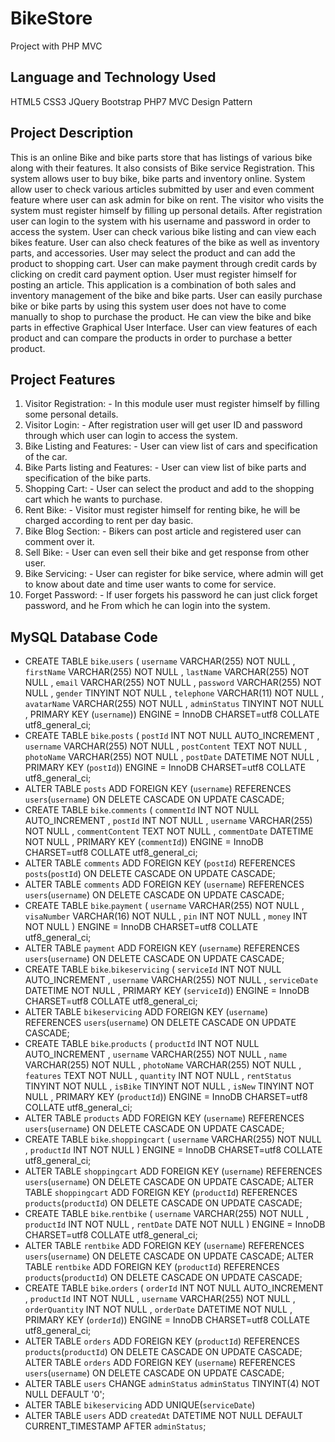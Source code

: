 # BikeStore
Project with PHP MVC
## Language and Technology Used
HTML5
CSS3
JQuery
Bootstrap
PHP7
MVC Design Pattern
## Project Description
This is an online Bike and bike parts store that has listings of various bike along with their features.
It also consists of Bike service Registration. This system allows user to buy bike, bike parts and
inventory online. System allow user to check various articles submitted by user and even comment
feature where user can ask admin for bike on rent. The visitor who visits the system must register
himself by filling up personal details. After registration user can login to the system with his
username and password in order to access the system. User can check various bike listing and can
view each bikes feature. User can also check features of the bike as well as inventory parts, and
accessories. User may select the product and can add the product to shopping cart. User can make
payment through credit cards by clicking on credit card payment option. User must register himself
for posting an article. This application is a combination of both sales and inventory management
of the bike and bike parts. User can easily purchase bike or bike parts by using this system user
does not have to come manually to shop to purchase the product. He can view the bike and bike
parts in effective Graphical User Interface. User can view features of each product and can
compare the products in order to purchase a better product.
## Project Features
1. Visitor Registration: - In this module user must register himself by filling some personal
details.
1. Visitor Login: - After registration user will get user ID and password through which user
can login to access the system.
1. Bike Listing and Features: - User can view list of cars and specification of the car.
1. Bike Parts listing and Features: - User can view list of bike parts and specification of the
bike parts.
1. Shopping Cart: - User can select the product and add to the shopping cart which he wants
to purchase.
1. Rent Bike: - Visitor must register himself for renting bike, he will be charged according to
rent per day basic.
1. Bike Blog Section: - Bikers can post article and registered user can comment over it.
1. Sell Bike: - User can even sell their bike and get response from other user.
1. Bike Servicing: - User can register for bike service, where admin will get to know about
date and time user wants to come for service.
1. Forget Password: - If user forgets his password he can just click forget password, and he
From which he can login into the system.
## MySQL Database Code
* CREATE TABLE `bike`.`users` ( `username` VARCHAR(255) NOT NULL , `firstName` VARCHAR(255) NOT NULL , `lastName` VARCHAR(255) NOT NULL , `email` VARCHAR(255) NOT NULL , `password` VARCHAR(255) NOT NULL , `gender` TINYINT NOT NULL , `telephone` VARCHAR(11) NOT NULL , `avatarName` VARCHAR(255) NOT NULL , `adminStatus` TINYINT NOT NULL , PRIMARY KEY (`username`)) ENGINE = InnoDB CHARSET=utf8 COLLATE utf8_general_ci;
* CREATE TABLE `bike`.`posts` ( `postId` INT NOT NULL AUTO_INCREMENT , `username` VARCHAR(255) NOT NULL , `postContent` TEXT NOT NULL , `photoName` VARCHAR(255) NOT NULL , `postDate` DATETIME NOT NULL , PRIMARY KEY (`postId`)) ENGINE = InnoDB CHARSET=utf8 COLLATE utf8_general_ci;
* ALTER TABLE `posts` ADD FOREIGN KEY (`username`) REFERENCES `users`(`username`) ON DELETE CASCADE ON UPDATE CASCADE;
* CREATE TABLE `bike`.`comments` ( `commentId` INT NOT NULL AUTO_INCREMENT , `postId` INT NOT NULL , `username` VARCHAR(255) NOT NULL , `commentContent` TEXT NOT NULL , `commentDate` DATETIME NOT NULL , PRIMARY KEY (`commentId`)) ENGINE = InnoDB CHARSET=utf8 COLLATE utf8_general_ci;
* ALTER TABLE `comments` ADD FOREIGN KEY (`postId`) REFERENCES `posts`(`postId`) ON DELETE CASCADE ON UPDATE CASCADE;
* ALTER TABLE `comments` ADD FOREIGN KEY (`username`) REFERENCES `users`(`username`) ON DELETE CASCADE ON UPDATE CASCADE;
* CREATE TABLE `bike`.`payment` ( `username` VARCHAR(255) NOT NULL , `visaNumber` VARCHAR(16) NOT NULL , `pin` INT NOT NULL , `money` INT NOT NULL ) ENGINE = InnoDB CHARSET=utf8 COLLATE utf8_general_ci;
* ALTER TABLE `payment` ADD FOREIGN KEY (`username`) REFERENCES `users`(`username`) ON DELETE CASCADE ON UPDATE CASCADE;
* CREATE TABLE `bike`.`bikeservicing` ( `serviceId` INT NOT NULL AUTO_INCREMENT , `username` VARCHAR(255) NOT NULL , `serviceDate` DATETIME NOT NULL , PRIMARY KEY (`serviceId`)) ENGINE = InnoDB CHARSET=utf8 COLLATE utf8_general_ci;
* ALTER TABLE `bikeservicing` ADD FOREIGN KEY (`username`) REFERENCES `users`(`username`) ON DELETE CASCADE ON UPDATE CASCADE;
* CREATE TABLE `bike`.`products` ( `productId` INT NOT NULL AUTO_INCREMENT , `username` VARCHAR(255) NOT NULL , `name` VARCHAR(255) NOT NULL , `photoName` VARCHAR(255) NOT NULL , `features` TEXT NOT NULL , `quantity` INT NOT NULL , `rentStatus` TINYINT NOT NULL , `isBike` TINYINT NOT NULL , `isNew` TINYINT NOT NULL , PRIMARY KEY (`productId`)) ENGINE = InnoDB CHARSET=utf8 COLLATE utf8_general_ci;
* ALTER TABLE `products` ADD FOREIGN KEY (`username`) REFERENCES `users`(`username`) ON DELETE CASCADE ON UPDATE CASCADE;
* CREATE TABLE `bike`.`shoppingcart` ( `username` VARCHAR(255) NOT NULL , `productId` INT NOT NULL ) ENGINE = InnoDB CHARSET=utf8 COLLATE utf8_general_ci;
* ALTER TABLE `shoppingcart` ADD FOREIGN KEY (`username`) REFERENCES `users`(`username`) ON DELETE CASCADE ON UPDATE CASCADE; ALTER TABLE `shoppingcart` ADD FOREIGN KEY (`productId`) REFERENCES `products`(`productId`) ON DELETE CASCADE ON UPDATE CASCADE;
* CREATE TABLE `bike`.`rentbike` ( `username` VARCHAR(255) NOT NULL , `productId` INT NOT NULL , `rentDate` DATE NOT NULL ) ENGINE = InnoDB CHARSET=utf8 COLLATE utf8_general_ci;
* ALTER TABLE `rentbike` ADD FOREIGN KEY (`username`) REFERENCES `users`(`username`) ON DELETE CASCADE ON UPDATE CASCADE; ALTER TABLE `rentbike` ADD FOREIGN KEY (`productId`) REFERENCES `products`(`productId`) ON DELETE CASCADE ON UPDATE CASCADE;
* CREATE TABLE `bike`.`orders` ( `orderId` INT NOT NULL AUTO_INCREMENT , `productId` INT NOT NULL , `username` VARCHAR(255) NOT NULL , `orderQuantity` INT NOT NULL , `orderDate` DATETIME NOT NULL , PRIMARY KEY (`orderId`)) ENGINE = InnoDB CHARSET=utf8 COLLATE utf8_general_ci;
* ALTER TABLE `orders` ADD FOREIGN KEY (`productId`) REFERENCES `products`(`productId`) ON DELETE CASCADE ON UPDATE CASCADE; ALTER TABLE `orders` ADD FOREIGN KEY (`username`) REFERENCES `users`(`username`) ON DELETE CASCADE ON UPDATE CASCADE;
* ALTER TABLE `users` CHANGE `adminStatus` `adminStatus` TINYINT(4) NOT NULL DEFAULT '0';
* ALTER TABLE `bikeservicing` ADD UNIQUE(`serviceDate`)
* ALTER TABLE `users` ADD `createdAt` DATETIME NOT NULL DEFAULT CURRENT_TIMESTAMP AFTER `adminStatus`;
